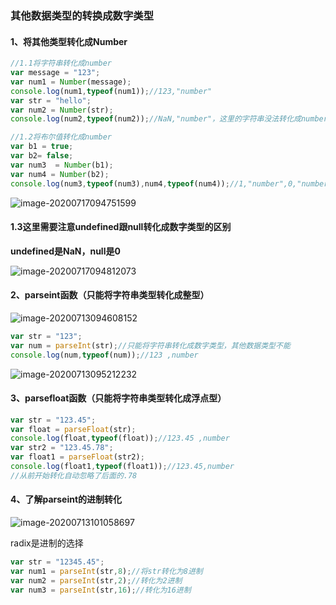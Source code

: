 ### 其他数据类型的转换成数字类型

#### 1、将其他类型转化成Number

```JavaScript
//1.1将字符串转化成number
var message = "123";
var num1 = Number(message);
console.log(num1,typeof(num1));//123,"number"
var str = "hello";
var num2 = Number(str);
console.log(num2,typeof(num2));//NaN,"number"，这里的字符串没法转化成number的值，就是NaN

//1.2将布尔值转化成number
var b1 = true;
var b2= false;
var num3  = Number(b1);
var num4 = Number(b2);
console.log(num3,typeof(num3),num4,typeof(num4));//1,"number",0,"number"

```

![image-20200717094751599](C:\Users\l\AppData\Roaming\Typora\typora-user-images\image-20200717094751599.png)

#### 1.3这里需要注意undefined跟null转化成数字类型的区别

**undefined是NaN，null是0**

![image-20200717094812073](C:\Users\l\AppData\Roaming\Typora\typora-user-images\image-20200717094812073.png)

#### 2、parseint函数（只能将字符串类型转化成整型）

![image-20200713094608152](C:\Users\l\AppData\Roaming\Typora\typora-user-images\image-20200713094608152.png)

```javascript
var str = "123";
var num = parseInt(str);//只能将字符串转化成数字类型，其他数据类型不能
console.log(num,typeof(num));//123 ,number
```

![image-20200713095212232](C:\Users\l\AppData\Roaming\Typora\typora-user-images\image-20200713095212232.png)

#### 3、parsefloat函数（只能将字符串类型转化成浮点型）

```javascript
var str = "123.45";
var float = parseFloat(str);
console.log(float,typeof(float));//123.45 ,number
var str2 = "123.45.78";
var float1 = parseFloat(str2);
console.log(float1,typeof(float1));//123.45,number
//从前开始转化自动忽略了后面的.78
```

#### 4、了解parseint的进制转化

![image-20200713101058697](C:\Users\l\AppData\Roaming\Typora\typora-user-images\image-20200713101058697.png)

radix是进制的选择

```Javascript
var str = "12345.45";
var num1 = parseInt(str,8);//将str转化为8进制
var num2 = parseInt(str,2);//转化为2进制
var num3 = parseInt(str,16);//转化为16进制
```


